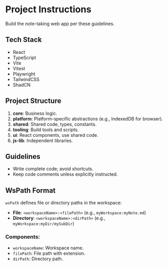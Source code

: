 # Project Instructions

Build the note-taking web app per these guidelines.

## Tech Stack

- React
- TypeScript
- Vite
- Vitest
- Playwright
- TailwindCSS
- ShadCN

## Project Structure

1. **core**: Business logic.
2. **platform**: Platform-specific abstractions (e.g., IndexedDB for browser).
3. **shared**: Shared code, types, constants.
4. **tooling**: Build tools and scripts.
5. **ui**: React components, use shared code.
6. **js-lib**: Independent libraries.

## Guidelines

- Write complete code; avoid shortcuts.
- Keep code comments unless explicitly instructed.

## WsPath Format

`wsPath` defines file or directory paths in the workspace:

- **File**: `<workspaceName>:<filePath>` (e.g., `myWorkspace:myNote.md`)
- **Directory**: `<workspaceName>:<dirPath>` (e.g., `myWorkspace:myDir/mySubDir`)

### Components:

- `workspaceName`: Workspace name.
- `filePath`: File path with extension.
- `dirPath`: Directory path.

